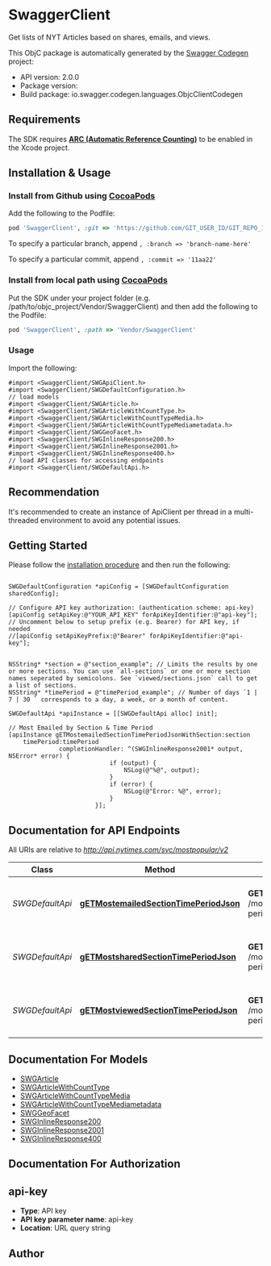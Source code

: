 # SwaggerClient

Get lists of NYT Articles based on shares, emails, and views.

This ObjC package is automatically generated by the [Swagger Codegen](https://github.com/swagger-api/swagger-codegen) project:

- API version: 2.0.0
- Package version: 
- Build package: io.swagger.codegen.languages.ObjcClientCodegen

## Requirements

The SDK requires [**ARC (Automatic Reference Counting)**](http://stackoverflow.com/questions/7778356/how-to-enable-disable-automatic-reference-counting) to be enabled in the Xcode project.

## Installation & Usage
### Install from Github using [CocoaPods](https://cocoapods.org/)

Add the following to the Podfile:

```ruby
pod 'SwaggerClient', :git => 'https://github.com/GIT_USER_ID/GIT_REPO_ID.git'
```

To specify a particular branch, append `, :branch => 'branch-name-here'`

To specify a particular commit, append `, :commit => '11aa22'`

### Install from local path using [CocoaPods](https://cocoapods.org/)

Put the SDK under your project folder (e.g. /path/to/objc_project/Vendor/SwaggerClient) and then add the following to the Podfile:

```ruby
pod 'SwaggerClient', :path => 'Vendor/SwaggerClient'
```

### Usage

Import the following:

```objc
#import <SwaggerClient/SWGApiClient.h>
#import <SwaggerClient/SWGDefaultConfiguration.h>
// load models
#import <SwaggerClient/SWGArticle.h>
#import <SwaggerClient/SWGArticleWithCountType.h>
#import <SwaggerClient/SWGArticleWithCountTypeMedia.h>
#import <SwaggerClient/SWGArticleWithCountTypeMediametadata.h>
#import <SwaggerClient/SWGGeoFacet.h>
#import <SwaggerClient/SWGInlineResponse200.h>
#import <SwaggerClient/SWGInlineResponse2001.h>
#import <SwaggerClient/SWGInlineResponse400.h>
// load API classes for accessing endpoints
#import <SwaggerClient/SWGDefaultApi.h>

```

## Recommendation

It's recommended to create an instance of ApiClient per thread in a multi-threaded environment to avoid any potential issues.

## Getting Started

Please follow the [installation procedure](#installation--usage) and then run the following:

```objc

SWGDefaultConfiguration *apiConfig = [SWGDefaultConfiguration sharedConfig];

// Configure API key authorization: (authentication scheme: api-key)
[apiConfig setApiKey:@"YOUR_API_KEY" forApiKeyIdentifier:@"api-key"];
// Uncomment below to setup prefix (e.g. Bearer) for API key, if needed
//[apiConfig setApiKeyPrefix:@"Bearer" forApiKeyIdentifier:@"api-key"];


NSString* *section = @"section_example"; // Limits the results by one or more sections. You can use `all-sections` or one or more section names seperated by semicolons. See `viewed/sections.json` call to get a list of sections.  
NSString* *timePeriod = @"timePeriod_example"; // Number of days `1 | 7 | 30 ` corresponds to a day, a week, or a month of content.

SWGDefaultApi *apiInstance = [[SWGDefaultApi alloc] init];

// Most Emailed by Section & Time Period
[apiInstance gETMostemailedSectionTimePeriodJsonWithSection:section
    timePeriod:timePeriod
              completionHandler: ^(SWGInlineResponse2001* output, NSError* error) {
                            if (output) {
                                NSLog(@"%@", output);
                            }
                            if (error) {
                                NSLog(@"Error: %@", error);
                            }
                        }];

```

## Documentation for API Endpoints

All URIs are relative to *http://api.nytimes.com/svc/mostpopular/v2*

Class | Method | HTTP request | Description
------------ | ------------- | ------------- | -------------
*SWGDefaultApi* | [**gETMostemailedSectionTimePeriodJson**](docs/SWGDefaultApi.md#getmostemailedsectiontimeperiodjson) | **GET** /mostemailed/{section}/{time-period}.json | Most Emailed by Section &amp; Time Period
*SWGDefaultApi* | [**gETMostsharedSectionTimePeriodJson**](docs/SWGDefaultApi.md#getmostsharedsectiontimeperiodjson) | **GET** /mostshared/{section}/{time-period}.json | Most Shared by Section &amp; Time Period
*SWGDefaultApi* | [**gETMostviewedSectionTimePeriodJson**](docs/SWGDefaultApi.md#getmostviewedsectiontimeperiodjson) | **GET** /mostviewed/{section}/{time-period}.json | Most Viewed by Section &amp; Time Period


## Documentation For Models

 - [SWGArticle](docs/SWGArticle.md)
 - [SWGArticleWithCountType](docs/SWGArticleWithCountType.md)
 - [SWGArticleWithCountTypeMedia](docs/SWGArticleWithCountTypeMedia.md)
 - [SWGArticleWithCountTypeMediametadata](docs/SWGArticleWithCountTypeMediametadata.md)
 - [SWGGeoFacet](docs/SWGGeoFacet.md)
 - [SWGInlineResponse200](docs/SWGInlineResponse200.md)
 - [SWGInlineResponse2001](docs/SWGInlineResponse2001.md)
 - [SWGInlineResponse400](docs/SWGInlineResponse400.md)


## Documentation For Authorization


## api-key

- **Type**: API key
- **API key parameter name**: api-key
- **Location**: URL query string


## Author




